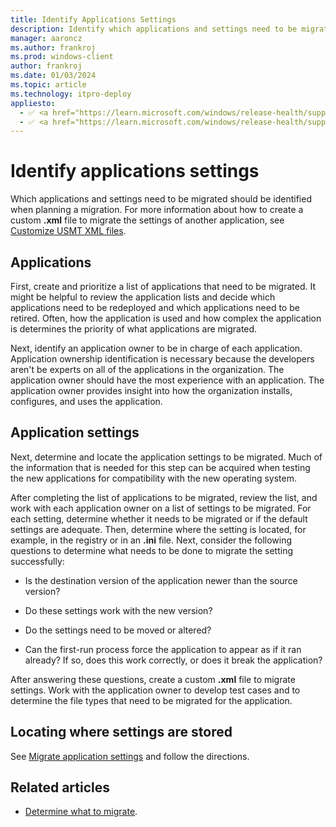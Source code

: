 ```yaml
---
title: Identify Applications Settings
description: Identify which applications and settings need to be migrated before using the User State Migration Tool (USMT).
manager: aaroncz
ms.author: frankroj
ms.prod: windows-client
author: frankroj
ms.date: 01/03/2024
ms.topic: article
ms.technology: itpro-deploy
appliesto:
  - ✅ <a href="https://learn.microsoft.com/windows/release-health/supported-versions-windows-client" target="_blank">Windows 11</a>
  - ✅ <a href="https://learn.microsoft.com/windows/release-health/supported-versions-windows-client" target="_blank">Windows 10</a>
---
```


# Identify applications settings

Which applications and settings need to be migrated should be identified when planning a migration. For more information about how to create a custom **.xml** file to migrate the settings of another application, see [Customize USMT XML files](usmt-customize-xml-files.md).

## Applications

First, create and prioritize a list of applications that need to be migrated. It might be helpful to review the application lists and decide which applications need to be redeployed and which applications need to be retired. Often, how the application is used and how complex the application is determines the priority of what applications are migrated.

Next, identify an application owner to be in charge of each application. Application ownership identification is necessary because the developers aren't be experts on all of the applications in the organization. The application owner should have the most experience with an application. The application owner provides insight into how the organization installs, configures, and uses the application.

## Application settings

Next, determine and locate the application settings to be migrated. Much of the information that is needed for this step can be acquired when testing the new applications for compatibility with the new operating system.

After completing the list of applications to be migrated, review the list, and work with each application owner on a list of settings to be migrated. For each setting, determine whether it needs to be migrated or if the default settings are adequate. Then, determine where the setting is located, for example, in the registry or in an **.ini** file. Next, consider the following questions to determine what needs to be done to migrate the setting successfully:

- Is the destination version of the application newer than the source version?

- Do these settings work with the new version?

- Do the settings need to be moved or altered?

- Can the first-run process force the application to appear as if it ran already? If so, does this work correctly, or does it break the application?

After answering these questions, create a custom **.xml** file to migrate settings. Work with the application owner to develop test cases and to determine the file types that need to be migrated for the application.

## Locating where settings are stored

See [Migrate application settings](migrate-application-settings.md) and follow the directions.

## Related articles

- [Determine what to migrate](usmt-determine-what-to-migrate.md).
